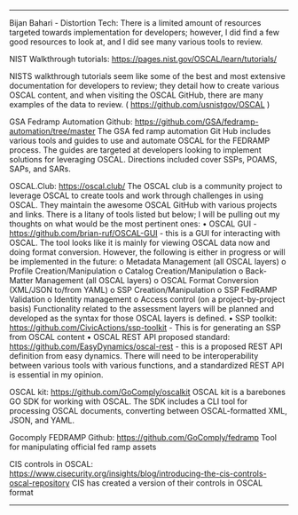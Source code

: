 
***************************************************************
Bijan Bahari - Distortion Tech:
There is a limited amount of resources targeted towards implementation for developers; however, I did find a few good resources to look at, and I did see many various tools to review.
 
NIST Walkthrough tutorials: https://pages.nist.gov/OSCAL/learn/tutorials/
 
NISTS walkthrough tutorials seem like some of the best and most extensive documentation for developers to review; they detail how to create various OSCAL content, and when visiting the OSCAL GitHub, there are many examples of the data to review. ( https://github.com/usnistgov/OSCAL )
 
GSA Fedramp Automation Github: https://github.com/GSA/fedramp-automation/tree/master
The GSA fed ramp automation Git Hub includes various tools and guides to use and automate OSCAL for the FEDRAMP process. The guides are targeted at developers looking to implement solutions for leveraging OSCAL. Directions included cover SSPs, POAMS, SAPs, and SARs.
 
OSCAL.Club: https://oscal.club/
The OSCAL club is a community project to leverage OSCAL to create tools and work through challenges in using OSCAL. They maintain the awesome OSCAL GitHub with various projects and links. There is a litany of tools listed but below; I will be pulling out my thoughts on what would be the most pertinent ones:
•	OSCAL GUI - https://github.com/brian-ruf/OSCAL-GUI - this is a GUI for interacting with OSCAL. The tool looks like it is mainly for viewing OSCAL data now and doing format conversion. However, the following is either in progress or will be implemented in the future:
o	Metadata Management (all OSCAL layers)
o	Profile Creation/Manipulation
o	Catalog Creation/Manipulation
o	Back-Matter Management (all OSCAL layers)
o	OSCAL Format Conversion (XML/JSON to/from YAML)
o	SSP Creation/Manipulation
o	SSP FedRAMP Validation
o	Identity management
o	Access control (on a project-by-project basis) Functionality related to the assessment layers will be planned and developed as the syntax for those OSCAL layers is defined.
•	SSP toolkit: https://github.com/CivicActions/ssp-toolkit - This is for generating an SSP from OSCAL content
•	OSCAL REST API proposed standard: https://github.com/EasyDynamics/oscal-rest - this is a proposed REST API definition from easy dynamics. There will need to be interoperability between various tools with various functions, and a standardized REST API is essential in my opinion. 
 
OSCAL kit: https://github.com/GoComply/oscalkit
OSCAL kit is a barebones GO SDK for working with OSCAL. The SDK includes a CLI tool for processing OSCAL documents, converting between OSCAL-formatted XML, JSON, and YAML.
 
Gocomply FEDRAMP Github: https://github.com/GoComply/fedramp
Tool for manipulating official fed ramp assets
 
CIS controls in OSCAL: https://www.cisecurity.org/insights/blog/introducing-the-cis-controls-oscal-repository
 CIS has created a version of their controls in OSCAL format
***************************************************************

